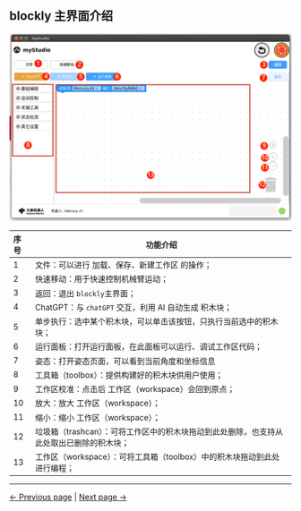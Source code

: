 ## blockly 主界面介绍

<img src="..\resources\1-blockly\images\interface_description\1.png" style="zoom: 67%;" />





| 序号 | 功能介绍                                                     |
| :--- | ------------------------------------------------------------ |
| 1    | 文件：可以进行 加载、保存、新建工作区 的操作；               |
| 2    | 快速移动：用于快速控制机械臂运动；                           |
| 3    | 返回：退出 `blockly`主界面；                                 |
| 4    | ChatGPT：与 `chatGPT` 交互，利用 AI 自动生成 积木块；        |
| 5    | 单步执行：选中某个积木块，可以单击该按钮，只执行当前选中的积木块； |
| 6    | 运行面板：打开运行面板，在此面板可以运行、调试工作区代码；   |
| 7    | 姿态：打开姿态页面，可以看到当前角度和坐标信息               |
| 8    | 工具箱（toolbox）：提供构建好的积木块供用户使用；            |
| 9    | 工作区校准：点击后 工作区（workspace）会回到原点；           |
| 10   | 放大：放大 工作区（workspace）；                             |
| 11   | 缩小：缩小 工作区（workspace）；                             |
| 12   | 垃圾箱（trashcan）：可将工作区中的积木块拖动到此处删除，也支持从此处取出已删除的积木块； |
| 13   | 工作区（workspace）：可将工具箱（toolbox）中的积木块拖动到此处 进行编程； |


---

[← Previous page](./1-myBlocklyFirstUse.md) | [Next page →](./3-littleCase.md)